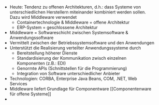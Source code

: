 - Heute: Tendenz zu offenen Architekturen, d.h.: dass Systeme von unterschiedlichen Herstellern miteinander kombiniert werden sollen. Dazu wird Middleware verwendet
	- Containertechnologie & Middleware = offene Architektur
	- ERP-System = geschlossene Architektur
- Middleware = Softwareschicht zwischen Systemsoftware & Anwendungssoftware
- Vermittelt zwischen der Betriebssystemsoftware und den Anwendungen
- Unterstützt die Realisierung verteilter Anwendungssysteme durch
	- Bereitstellung höherer Dienste
	- Standardisierung der Kommunikation zwisch einzelnen Komponenten (z.B.: EDI)
	- Genormte APIs (Schnittstellen für die Programmierung)
	- Integration von Software unterschiedlicher Anbieter
- Technologien: CORBA, Enterprise Java Beans, COM, .NET, Web Services
- Middleware liefert Grundlage für Componentware [[Componentenware für offene Systeme]]
- 